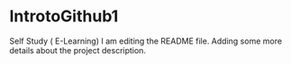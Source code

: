 # IntrotoGithub1
Self Study ( E-Learning)
I am editing the README file. Adding some more details about the project description.
